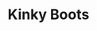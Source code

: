 ---
title: Kinky Boots
poster: kinky-boots.jpg
description: The Tony-winning musical based on the film of the same name returns to New York!
theater: Stage 42
original_preview: '2022-07-26'
original_opening: '2022-08-25'
preview: '2022-07-26'
opening: '2022-08-25'
tonyaward: false
criticspick: false
tags: 
  - Musical
  - Off Broadway
trailer: 'https://www.youtube.com/watch?v=SxbczmXHR4c&t=2s'
website: 'https://www.kinkybootsthemusical.com'
tickets:
  - highlight: true
    info: http://kinkybootsthemusicallottery.com/
    title: $30 Lottery
    type: digitalLottery
  - highlight: false
    info: >-
        General rush tickets will be available at the Box Office two hours before curtain for that day's performance(s). Limit 2 tickets per customer. Subject to availability.
    title: $40 Rush
    type: rush
  - highlight: false
    info: >-
        Student rush tickets will be available at the Box Office two hours before curtain for that day's performance(s). Limit 2 tickets per customer. Subject to availability.
    title: $29 Student
    type: studentRush
  - highlight: false
    info: https://www.telecharge.com/Off-Broadway/Kinky-Boots
    title: $59+ Tickets
    type: regular
---